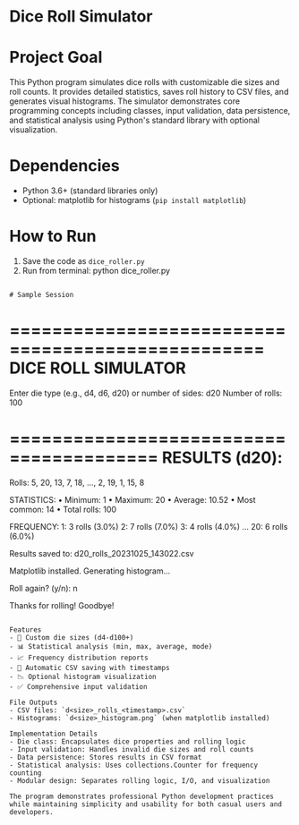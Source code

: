# Dice Roll Simulator

# Project Goal
This Python program simulates dice rolls with customizable die sizes and roll counts. It provides detailed statistics, saves roll history to CSV files, and generates visual histograms. The simulator demonstrates core programming concepts including classes, input validation, data persistence, and statistical analysis using Python's standard library with optional visualization.

# Dependencies
- Python 3.6+ (standard libraries only)
- Optional: matplotlib for histograms (`pip install matplotlib`)

# How to Run
1. Save the code as `dice_roller.py`
2. Run from terminal:
python dice_roller.py
```

# Sample Session
```
==================================================
             DICE ROLL SIMULATOR             
==================================================

Enter die type (e.g., d4, d6, d20) or number of sides: d20
Number of rolls: 100

========================================
RESULTS (d20):
========================================

Rolls: 5, 20, 13, 7, 18, ..., 2, 19, 1, 15, 8

STATISTICS:
• Minimum: 1
• Maximum: 20
• Average: 10.52
• Most common: 14
• Total rolls: 100

FREQUENCY:
1: 3 rolls (3.0%)
2: 7 rolls (7.0%)
3: 4 rolls (4.0%)
...
20: 6 rolls (6.0%)

Results saved to: d20_rolls_20231025_143022.csv

Matplotlib installed. Generating histogram...

Roll again? (y/n): n

Thanks for rolling! Goodbye!
```

Features
- 🎲 Custom die sizes (d4-d100+)
- 📊 Statistical analysis (min, max, average, mode)
- 📈 Frequency distribution reports
- 💾 Automatic CSV saving with timestamps
- 📉 Optional histogram visualization
- ✅ Comprehensive input validation

File Outputs
- CSV files: `d<size>_rolls_<timestamp>.csv`
- Histograms: `d<size>_histogram.png` (when matplotlib installed)

Implementation Details
- Die class: Encapsulates dice properties and rolling logic
- Input validation: Handles invalid die sizes and roll counts
- Data persistence: Stores results in CSV format
- Statistical analysis: Uses collections.Counter for frequency counting
- Modular design: Separates rolling logic, I/O, and visualization

The program demonstrates professional Python development practices while maintaining simplicity and usability for both casual users and developers.
